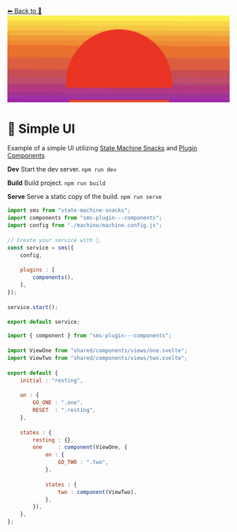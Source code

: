 
[⬅ Back to 🍕](https://github.com/qudo-lucas/state-machine-ui)
![header](header.png)
# 🍕 Simple UI
Example of a simple UI utilizing [State Machine Snacks](https://github.com/qudo-lucas/state-machine-snacks) and [Plugin Components](https://github.com/qudo-lucas/sms-plugin---components)

**Dev**
Start the dev server. 
`npm run dev`

**Build**
Build project.
`npm run build`

**Serve**
Serve a static copy of the build.
`npm run serve`

```javascript
import sms from "state-machine-snacks";
import components from "sms-plugin---components";
import config from "./machine/machine.config.js";

// Create your service with 🍕.
const service = sms({
    config,

    plugins : [
        components(),
    ],
});

service.start();

export default service;
```
```javascript
import { component } from "sms-plugin---components";

import ViewOne from "shared/components/views/one.svelte";
import ViewTwo from "shared/components/views/two.svelte";

export default {
    initial : "resting",
    
    on : {
        GO_ONE : ".one",
        RESET  : ".resting",
    },

    states : {
        resting : {},
        one     : component(ViewOne, {
            on : {
                GO_TWO : ".two",
            },

            states : {
                two : component(ViewTwo),
            },
        }),
    },
};
```